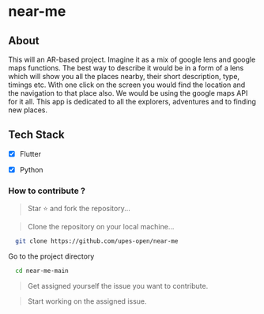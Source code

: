 # near-me

## About
This will an AR-based project. Imagine it as a mix of google lens and google maps functions. The best way to describe it would be in a form of a lens which will show you all the places nearby, their short description, type, timings etc. With one click on the screen you would find the location and the navigation to that place also. We would be using the google maps API for it all. This app is dedicated to all the explorers, adventures and to finding new places.

## Tech Stack 
- [x] Flutter
- [x] Python


### How to contribute ?

> Star ⭐ and fork the repository... <br>

> Clone the repository on your local machine... <br>
```bash
  git clone https://github.com/upes-open/near-me
```
Go to the project directory

```bash
  cd near-me-main
```

> Get assigned yourself the issue you want to contribute.<br>

> Start working on the assigned issue.
